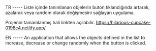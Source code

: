 TR -----
Liste içinde tanımlanan objelerin buton tıklandığında artarak, azalarak veya random olarak değişmesini sağlayan uygulama.

Projenin tamamlanmış hali linkten açılabilir.
https://hilarious-cupcake-0198c4.netlify.app/

EN -----
An application that allows the objects defined in the list to increase, decrease or change randomly when the button is clicked.
